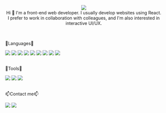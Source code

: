 <div align=center>
  <img src="https://capsule-render.vercel.app/api?type=wave&color=timeGradient&height=300&section=header&text=Jisoo%20Github🎈&fontSize=90" />
</div>
<div align=center>
  Hi 👋 I'm a front-end web developer. I usually develop websites using React. <br/>
I prefer to work in collaboration with colleagues, and I'm also interested in interactive UI/UX.
</div>
<br/>
<br/>
<p>🌱Languages🌱</p>
<div align=left width=50%>
 <img src="https://img.shields.io/badge/React-EF9421?style=plastic&logo=react&logoColor=white"/>
 <img src="https://img.shields.io/badge/Javascript-F7DF1E?style=plastic&logo=javascript&logoColor=white"/>
 <img src="https://img.shields.io/badge/Vue-4FC08D?style=plastic&logo=vuedotjs&logoColor=white"/>
 <img src="https://img.shields.io/badge/jquery-0769AD?style=plastic&logo=jquery&logoColor=white"/>
 <img src="https://img.shields.io/badge/HTML5-E34F26?style=plastic&logo=html5&logoColor=white"/>
 <img src="https://img.shields.io/badge/CSS3-1572B6?style=plastic&logo=css3&logoColor=white"/>
 <img src="https://img.shields.io/badge/Tailwind-06B6D4?style=plastic&logo=tailwindcss&logoColor=white"/>
  <img src="https://img.shields.io/badge/Sass-F43059?style=plastic&logo=sass&logoColor=white"/>
 <img src="https://img.shields.io/badge/Styledcomponents-DB7093?style=plastic&logo=styledcomponents&logoColor=white"/>
</div>
<br/>
<p>🔭Tools🔭</p>
<div>
 <img src="https://img.shields.io/badge/visualstudiocode-007ACC?style=plastic&logo=visualstudiocode&logoColor=white"/>
 <img src="https://img.shields.io/badge/webstorm-000000?style=plastic&logo=webstorm&logoColor=white"/>
 <img src="https://img.shields.io/badge/github-181717?style=plastic&logo=github&logoColor=white"/>
</div>
<br/>
<p>📫Contact me📫</p>
<div>
  <a href="https://rnjswltn1020@gmail.com"><img src="https://img.shields.io/badge/Mail-EA4335?style=plastic&logo=gmail&logoColor=white"/><a/>
  <a href="https://jisookwonresume.netlify.app/"><img src="https://img.shields.io/badge/Portfolio-528DD7?style=plastic&logo=readme&logoColor=white"/><a/>
</div>  
<!--
**rnjswltn1020/rnjswltn1020** is a ✨ _special_ ✨ repository because its `README.md` (this file) appears on your GitHub profile.



Here are some ideas to get you started:

- 🔭 I’m currently working on ...
- 🌱 I’m currently learning ...
- 👯 I’m looking to collaborate on ...
- 🤔 I’m looking for help with ...
- 💬 Ask me about ...
- 📫 How to reach me: ...
- 😄 Pronouns: ...
- ⚡ Fun fact: ...
-->
